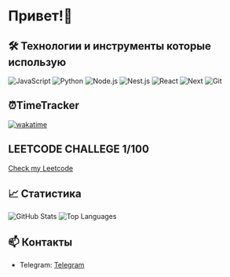 # Привет!👋

## 🛠️ Технологии и инструменты которые использую
![JavaScript](https://img.shields.io/badge/-JavaScript-333?style=flat&logo=javascript)
![Python](https://img.shields.io/badge/-Python-333?style=flat&logo=Python)
![Node.js](https://img.shields.io/badge/-Node.js-333?style=flat&logo=node.js)
![Nest.js](https://img.shields.io/badge/-Nest.js-333?style=flat&logo=nest.js)
![React](https://img.shields.io/badge/-React-333?style=flat&logo=react)
![Next](https://img.shields.io/badge/-Next-333?style=flat&logo=next)
![Git](https://img.shields.io/badge/-Git-333?style=flat&logo=git)

## ⏰TimeTracker
[![wakatime](https://wakatime.com/badge/user/bee81210-2a19-4c98-8ca9-b50b243c294e.svg)](https://wakatime.com/@bee81210-2a19-4c98-8ca9-b50b243c294e)

## LEETCODE CHALLEGE 1/100
[Check my Leetcode](https://leetcode.com/u/andrushikk/)

## 📈 Статистика
![GitHub Stats](https://github-readme-stats.vercel.app/api?username=andrushikk&show_icons=true&theme=dark)
![Top Languages](https://github-readme-stats.vercel.app/api/top-langs/?username=andrushikk&layout=compact&theme=dark)

## 📫 Контакты
- Telegram: [Telegram](https://t.me/aandrushik)

